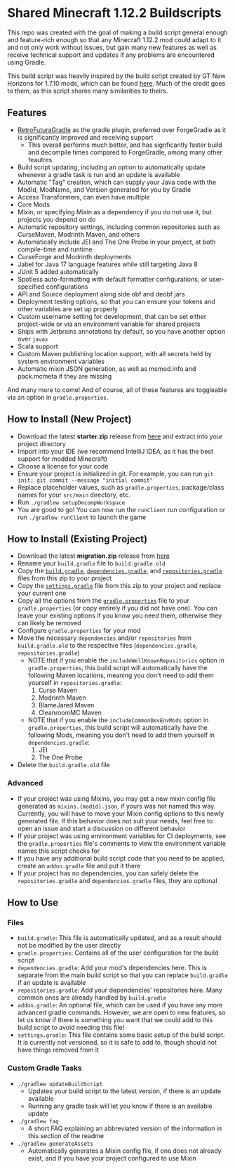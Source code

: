 # Shared Minecraft 1.12.2 Buildscripts

This repo was created with the goal of making a build script general enough and feature-rich enough so that any Minecraft 1.12.2 mod could adapt to it and not only work without issues, but gain many new features as well as receive technical support and updates if any problems are encountered using Gradle.

This build script was heavily inspired by the build script created by GT New Horizons for 1.7.10 mods, which can be found [here](https://github.com/GTNewHorizons/ExampleMod1.7.10). Much of the credit goes to them, as this script shares many similarities to theirs.

## Features
- [RetroFuturaGradle](https://github.com/GTNewHorizons/RetroFuturaGradle) as the gradle plugin, preferred over ForgeGradle as it is significantly improved and receiving support
    - This overall performs much better, and has signficantly faster build and decompile times compared to ForgeGradle, among many other feautres.
- Build script updating, including an option to automatically update whenever a gradle task is run and an update is available
- Automatic "Tag" creation, which can supply your Java code with the ModId, ModName, and Version generated for you by Gradle
- Access Transformers, can even have multiple
- Core Mods
- Mixin, or specifying Mixin as a dependency if you do not use it, but projects you depend on do
- Automatic repository settings, including common repositories such as CurseMaven, Modrinth Maven, and others
- Automatically include JEI and The One Probe in your project, at both compile-time and runtime
- CurseForge and Modrinth deployments
- Jabel for Java 17 language features while still targeting Java 8
- JUnit 5 added automatically
- Spotless auto-formatting with default formatter configurations, or user-specified configurations
- API and Source deployment along side obf and deobf jars
- Deployment testing options, so that you can ensure your tokens and other variables are set up properly
- Custom username setting for development, that can be set either project-wide or via an environment variable for shared projects
- Ships with Jetbrains annotations by default, so you have another option over `javax`
- Scala support
- Custom Maven publishing location support, with all secrets held by system environment variables
- Automatic mixin JSON generation, as well as mcmod.info and pack.mcmeta if they are missing

And many more to come! And of course, all of these features are toggleable via an option in `gradle.properties`.

## How to Install (New Project)
- Download the latest **starter.zip** release from [here](https://github.com/GregTechCEu/Buildscripts/releases) and extract into your project directory
- Import into your IDE (we recommend IntelliJ IDEA, as it has the best support for modded Minecraft)
- Choose a license for your code
- Ensure your project is initialized in git. For example, you can run `git init; git commit --message "initial commit"`
- Replace placeholder values, such as `gradle.properties`, package/class names for your `src/main` directory, etc.
- Run `./gradlew setupDecompWorkspace`
- You are good to go! You can now run the `runClient` run configuration or run `./gradlew runClient` to launch the game

## How to Install (Existing Project)
- Download the latest **migration.zip** release from [here](https://github.com/GregTechCEu/Buildscripts/releases)
- Rename your `build.gradle` file to `build.gradle.old`
- Copy the [`build.gradle`](https://github.com/GregTechCEu/Buildscripts/blob/master/build.gradle), [`dependencies.gradle`](https://github.com/GregTechCEu/Buildscripts/blob/master/dependencies.gradle), and [`repositories.gradle`](https://github.com/GregTechCEu/Buildscripts/blob/master/repositories.gradle) files from this zip to your project
- Copy the [`settings.gradle`](https://github.com/GregTechCEu/Buildscripts/blob/master/settings.gradle) file from this zip to your project and replace your current one
- Copy all the options from the [`gradle.properties`](https://github.com/GregTechCEu/Buildscripts/blob/master/gradle.properties) file to your `gradle.properties` (or copy entirely if you did not have one). You can leave your existing options if you know you need them, otherwise they can likely be removed
- Configure `gradle.properties` for your mod
- Move the necessary `dependencies` and/or `repositories` from `build.gradle.old` to the respective files (`dependencies.gradle`, `repositories.gradle`)
    - NOTE that if you enable the `includeWellKnownRepositories` option in `gradle.properties`, this build script will automatically have the following Maven locations, meaning you don't need to add them yourself in `repositories.gradle`:
      1. Curse Maven
      2. Modrinth Maven
      3. BlameJared Maven
      4. CleanroomMC Maven
    - NOTE that if you enable the `includeCommonDevEnvMods` option in `gradle.properties`, this build script will automatically have the following Mods, meaning you don't need to add them yourself in `dependencies.gradle`:
      1. JEI
      2. The One Probe
- Delete the `build.gradle.old` file

### Advanced
- If your project was using Mixins, you may get a new mixin config file generated as `mixins.{modid}.json`, if yours was not named this way. Currently, you will have to move your Mixin config options to this newly generated file. If this behavior does not suit your needs, feel free to open an issue and start a discussion on different behavior
- If your project was using environment variables for CI deployments, see the `gradle.properties` file's comments to view the environment variable names this script checks for
- If you have any additional build script code that you need to be applied, create an `addon.gradle` file and put it there
- If your project has no dependencies, you can safely delete the `repositories.gradle` and `dependencies.gradle` files, they are optional

## How to Use
### Files
- `build.gradle`: This file is automatically updated, and as a result should not be modified by the user directly
- `gradle.properties`: Contains all of the user configuration for the build script
- `dependencies.gradle`: Add your mod's dependencies here. This is separate from the main build script so that you can replace `build.gradle` if an update is available
- `repositories.gradle`: Add your dependencies' repositories here. Many common ones are already handled by `build.gradle`
- `addon.gradle`:  An optional file, which can be used if you have any more advanced gradle commands. However, we are open to new features, so let us know if there is something you want that we could add to this build script to avoid needing this file!
- `settings.gradle`: This file contains some basic setup of the build script. It is currently not versioned, so it is safe to add to, though should not have things removed from it

### Custom Gradle Tasks
- `./gradlew updateBuildScript`
    - Updates your build script to the latest version, if there is an update available
    - Running any gradle task will let you know if there is an available update
- `./gradlew faq`
    - A short FAQ explaining an abbreviated version of the information in this section of the readme
- `./gradlew generateAssets`
    - Automatically generates a Mixin config file, if one does not already exist, and if you have your project configured to use Mixin
